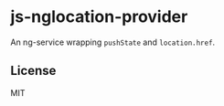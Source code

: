 # js-nglocation-provider

An ng-service wrapping `pushState` and `location.href`. 

## License

MIT

